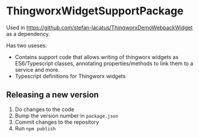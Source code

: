 # ThingworxWidgetSupportPackage

Used in https://github.com/stefan-lacatus/ThingworxDemoWebpackWidget as a dependency.

Has two useses:
 * Contains support code that allows writing of thingworx widgets as ES6/Typescript classes, annotating properties/methods to link them to a service and more.
 * Typescript definitions for Thingworx widgets

## Releasing a new version

1. Do changes to the code
2. Bump the version number in `package.json`
3. Commit changes to the repository
4. Run `npm publish`